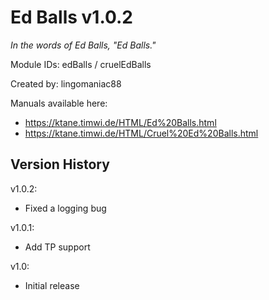 # Ed Balls v1.0.2
*In the words of Ed Balls, "Ed Balls."*

Module IDs: edBalls / cruelEdBalls

Created by: lingomaniac88

Manuals available here:
* https://ktane.timwi.de/HTML/Ed%20Balls.html
* https://ktane.timwi.de/HTML/Cruel%20Ed%20Balls.html

## Version History

v1.0.2:
- Fixed a logging bug

v1.0.1:
- Add TP support

v1.0:
- Initial release
